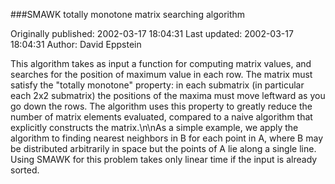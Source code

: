 ###SMAWK totally monotone matrix searching algorithm

Originally published: 2002-03-17 18:04:31
Last updated: 2002-03-17 18:04:31
Author: David Eppstein

This algorithm takes as input a function for computing matrix values, and searches for the position of maximum value in each row.  The matrix must satisfy the "totally monotone" property: in each submatrix (in particular each 2x2 submatrix) the positions of the maxima must move leftward as you go down the rows.  The algorithm uses this property to greatly reduce the number of matrix elements evaluated, compared to a naive algorithm that explicitly constructs the matrix.\n\nAs a simple example, we apply the algorithm to finding nearest neighbors in B for each point in A, where B may be distributed arbitrarily in space but the points of A lie along a single line.  Using SMAWK for this problem takes only linear time if the input is already sorted.
